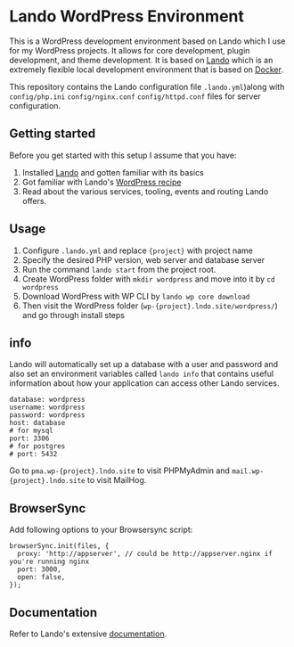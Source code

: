 # Lando WordPress Environment
This is a WordPress development environment based on Lando which I use for my WordPress projects. It allows for core development, plugin development, and theme development. 
It is based on [Lando](https://github.com/lando/lando) which is an extremely flexible local development environment that is based on [Docker](https://www.docker.com/).

This repository contains the Lando configuration file `.lando.yml`)along with `config/php.ini` `config/nginx.conf` `config/httpd.conf` files for server configuration.

## Getting started
Before you get started with this setup I assume that you have:
1. Installed [Lando](https://github.com/lando/lando) and gotten familiar with its basics
1. Got familiar with Lando's [WordPress recipe](https://docs.lando.dev/config/wordpress.html)
1. Read about the various services, tooling, events and routing Lando offers.

## Usage  
1. Configure `.lando.yml`  and replace `{project}` with project name
1. Specify the desired PHP version, web server and database server
1. Run the command `lando start` from the project root.
1. Create WordPress folder with `mkdir wordpress` and move into it by `cd wordpress`
1. Download WordPress with WP CLI by `lando wp core download` 
1. Then visit the WordPress folder (`wp-{project}.lndo.site/wordpress/`) and go through install steps

## info
Lando will automatically set up a database with a user and password and also set an environment variables called `lando info` that contains useful information about how your application can access other Lando services.
``` 
database: wordpress
username: wordpress
password: wordpress
host: database
# for mysql
port: 3306
# for postgres
# port: 5432
```
Go to `pma.wp-{project}.lndo.site` to visit PHPMyAdmin and `mail.wp-{project}.lndo.site` to visit MailHog.
## BrowserSync
 Add following options to your Browsersync script:
``` 
browserSync.init(files, {
  proxy: 'http://appserver', // could be http://appserver.nginx if you're running nginx
  port: 3000,
  open: false,
});
```

## Documentation
Refer to Lando's extensive [documentation](https://docs.lando.de).
